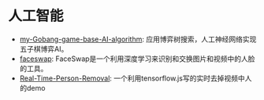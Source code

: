 # 人工智能

* [my-Gobang-game-base-AI-algorithm](https://github.com/jimth001/my-Gobang-game-base-AI-algorithm): 应用博弈树搜索，人工神经网络实现五子棋博弈AI。
* [faceswap](https://github.com/deepfakes/faceswap): FaceSwap是一个利用深度学习来识别和交换图片和视频中的人脸的工具。
* [Real-Time-Person-Removal](https://github.com/jasonmayes/Real-Time-Person-Removal): 一个利用tensorflow.js写的实时去掉视频中人的demo
